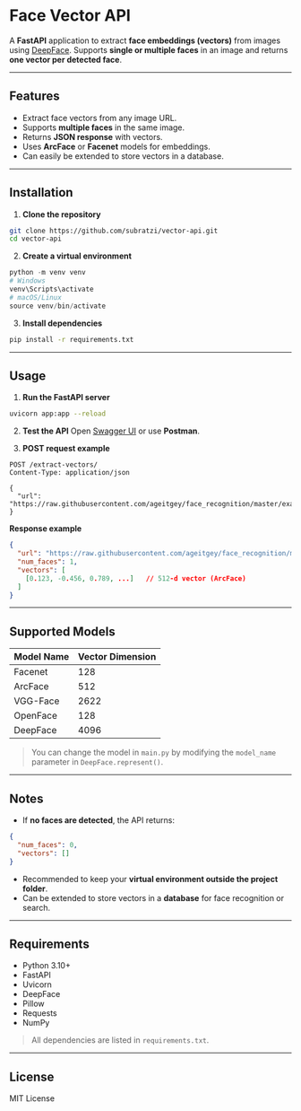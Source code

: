 # Face Vector API

A **FastAPI** application to extract **face embeddings (vectors)** from images using [DeepFace](https://github.com/serengil/deepface). Supports **single or multiple faces** in an image and returns **one vector per detected face**.

---

## Features

* Extract face vectors from any image URL.
* Supports **multiple faces** in the same image.
* Returns **JSON response** with vectors.
* Uses **ArcFace** or **Facenet** models for embeddings.
* Can easily be extended to store vectors in a database.

---

## Installation

1. **Clone the repository**

```bash
git clone https://github.com/subratzi/vector-api.git
cd vector-api
```

2. **Create a virtual environment**

```powershell
python -m venv venv
# Windows
venv\Scripts\activate
# macOS/Linux
source venv/bin/activate
```

3. **Install dependencies**

```bash
pip install -r requirements.txt
```

---

## Usage

1. **Run the FastAPI server**

```bash
uvicorn app:app --reload
```

2. **Test the API**
   Open [Swagger UI](http://127.0.0.1:8000/docs) or use **Postman**.

3. **POST request example**

```http
POST /extract-vectors/
Content-Type: application/json

{
  "url": "https://raw.githubusercontent.com/ageitgey/face_recognition/master/examples/obama.jpg"
}
```

**Response example**

```json
{
  "url": "https://raw.githubusercontent.com/ageitgey/face_recognition/master/examples/obama.jpg",
  "num_faces": 1,
  "vectors": [
    [0.123, -0.456, 0.789, ...]   // 512-d vector (ArcFace)
  ]
}
```

---

## Supported Models

| Model Name | Vector Dimension |
| ---------- | ---------------- |
| Facenet    | 128              |
| ArcFace    | 512              |
| VGG-Face   | 2622             |
| OpenFace   | 128              |
| DeepFace   | 4096             |

> You can change the model in `main.py` by modifying the `model_name` parameter in `DeepFace.represent()`.

---

## Notes

* If **no faces are detected**, the API returns:

```json
{
  "num_faces": 0,
  "vectors": []
}
```

* Recommended to keep your **virtual environment outside the project folder**.
* Can be extended to store vectors in a **database** for face recognition or search.

---

## Requirements

* Python 3.10+
* FastAPI
* Uvicorn
* DeepFace
* Pillow
* Requests
* NumPy

> All dependencies are listed in `requirements.txt`.

---

## License

MIT License
